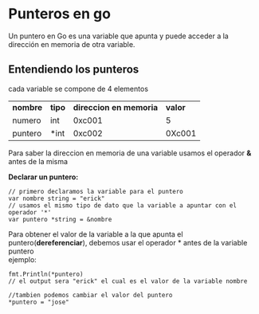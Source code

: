 # Punteros en go 
Un puntero en Go es una variable que apunta y puede acceder a la dirección en memoria de otra variable.

## Entendiendo los punteros
cada variable se compone de 4 elementos
<table class="default">
  <tr>
    <td><b>nombre</b></td>
    <td><b>tipo</b></td>
    <td><b>direccion en memoria</b></td>
    <td><b>valor<b/>
  </tr>
  <tr>
    <td>numero</td>
    <td>int</td>
    <td>0xc001</td>
    <td>5</td>
  </tr>
   <tr>  
    <td>puntero</td>
    <td>*int</td>
    <td>0xc002</td>
    <td>0Xc001</td>
   </tr>
</table>
  
  Para saber la direccion en memoria de una variable usamos el operador **&** antes de la misma
  
  **Declarar un puntero:**
  ```
  // primero declaramos la variable para el puntero
  var nombre string = "erick"
  // usamos el mismo tipo de dato que la variable a apuntar con el operador '*'
  var puntero *string = &nombre
  ```
  Para obtener el valor de la variable a la que apunta el puntero(**dereferenciar**), debemos usar el operador * antes de la variable puntero   
  ejemplo:   
  ```
  fmt.Println(*puntero)
  // el output sera "erick" el cual es el valor de la variable nombre
  
  //tambien podemos cambiar el valor del puntero
  *puntero = "jose"
  ```
  
  
  
